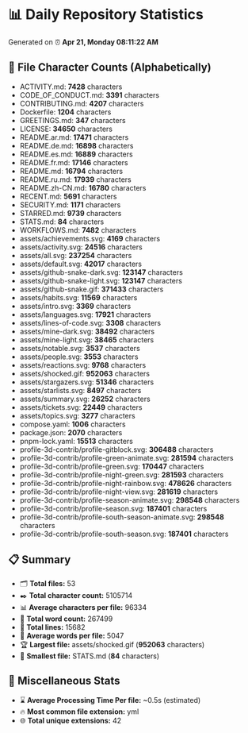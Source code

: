# 📊 Daily Repository Statistics
Generated on ⏰ **Apr 21, Monday 08:11:22 AM**

## 📂 File Character Counts (Alphabetically)
- ACTIVITY.md: **7428** characters
- CODE_OF_CONDUCT.md: **3391** characters
- CONTRIBUTING.md: **4207** characters
- Dockerfile: **1204** characters
- GREETINGS.md: **347** characters
- LICENSE: **34650** characters
- README.ar.md: **17471** characters
- README.de.md: **16898** characters
- README.es.md: **16889** characters
- README.fr.md: **17146** characters
- README.md: **16794** characters
- README.ru.md: **17939** characters
- README.zh-CN.md: **16780** characters
- RECENT.md: **5691** characters
- SECURITY.md: **1171** characters
- STARRED.md: **9739** characters
- STATS.md: **84** characters
- WORKFLOWS.md: **7482** characters
- assets/achievements.svg: **4169** characters
- assets/activity.svg: **24516** characters
- assets/all.svg: **237254** characters
- assets/default.svg: **42017** characters
- assets/github-snake-dark.svg: **123147** characters
- assets/github-snake-light.svg: **123147** characters
- assets/github-snake.gif: **371433** characters
- assets/habits.svg: **11569** characters
- assets/intro.svg: **3369** characters
- assets/languages.svg: **17921** characters
- assets/lines-of-code.svg: **3308** characters
- assets/mine-dark.svg: **38492** characters
- assets/mine-light.svg: **38465** characters
- assets/notable.svg: **3537** characters
- assets/people.svg: **3553** characters
- assets/reactions.svg: **9768** characters
- assets/shocked.gif: **952063** characters
- assets/stargazers.svg: **51346** characters
- assets/starlists.svg: **8497** characters
- assets/summary.svg: **26252** characters
- assets/tickets.svg: **22449** characters
- assets/topics.svg: **3277** characters
- compose.yaml: **1006** characters
- package.json: **2070** characters
- pnpm-lock.yaml: **15513** characters
- profile-3d-contrib/profile-gitblock.svg: **306488** characters
- profile-3d-contrib/profile-green-animate.svg: **281594** characters
- profile-3d-contrib/profile-green.svg: **170447** characters
- profile-3d-contrib/profile-night-green.svg: **281593** characters
- profile-3d-contrib/profile-night-rainbow.svg: **478626** characters
- profile-3d-contrib/profile-night-view.svg: **281619** characters
- profile-3d-contrib/profile-season-animate.svg: **298548** characters
- profile-3d-contrib/profile-season.svg: **187401** characters
- profile-3d-contrib/profile-south-season-animate.svg: **298548** characters
- profile-3d-contrib/profile-south-season.svg: **187401** characters

## 📋 Summary
- 🗂️ **Total files:** 53
- ✒️ **Total character count:** 5105714
- 📊 **Average characters per file:** 96334
- 📝 **Total word count:** 267499
- 🧾 **Total lines:** 15682
- 📐 **Average words per file:** 5047
- 🏆 **Largest file:** assets/shocked.gif (**952063** characters)
- 🥉 **Smallest file:** STATS.md (**84** characters)

## 🌟 Miscellaneous Stats
- ⌛ **Average Processing Time Per file:** ~0.5s (estimated)
- 🔥 **Most common file extension:** yml
- 🌐 **Total unique extensions:** 42
